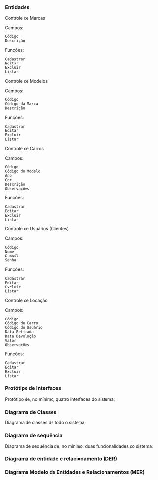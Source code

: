 ### Entidades
Controle de Marcas

Campos:

    Código
    Descrição

Funções:

    Cadastrar
    Editar
    Excluir
    Listar

Controle de Modelos

Campos:

    Código
    Código da Marca
    Descrição

Funções:

    Cadastrar
    Editar
    Excluir
    Listar

Controle de Carros

Campos:

    Código
    Código do Modelo
    Ano
    Cor
    Descrição
    Observações

Funções:

    Cadastrar
    Editar
    Excluir
    Listar

Controle de Usuários (Clientes)

Campos:

    Código
    Nome
    E-mail
    Senha

Funções:

    Cadastrar
    Editar
    Excluir
    Listar

Controle de Locação

Campos:

    Código
    Código do Carro
    Código do Usuário
    Data Retirada
    Data Devolução
    Valor
    Observações

Funções:

    Cadastrar
    Editar
    Excluir
    Listar

### Protótipo de Interfaces
Protótipo de, no mínimo, quatro interfaces do sistema;
### Diagrama de Classes
Diagrama de classes de todo o sistema;
### Diagrama de sequência
Diagrama de sequência de, no mínimo, duas funcionalidades do sistema;
### Diagrama de entidade e relacionamento (DER)
### Diagrama Modelo de Entidades e Relacionamentos (MER)

